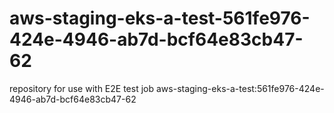 # aws-staging-eks-a-test-561fe976-424e-4946-ab7d-bcf64e83cb47-62
repository for use with E2E test job aws-staging-eks-a-test:561fe976-424e-4946-ab7d-bcf64e83cb47-62
